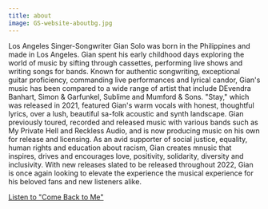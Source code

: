 ```yaml
---
title: about
image: GS-website-aboutbg.jpg
---
```

Los Angeles Singer-Songwriter Gian Solo was born in the Philippines and made in Los Angeles. Gian spent his early childhood days exploring the world of music by sifting through cassettes, performing live shows and writing songs for bands. Known for authentic songwriting, exceptional guitar proficiency, commanding live performances and lyrical candor, Gian's music has been compared to a wide range of artist that include DEvendra Banhart, Simon & Garfunkel, Sublime and Mumford & Sons. "Stay," which was released in 2021, featured Gian's warm vocals with honest, thoughtful lyrics, over a lush, beautiful sa-folk acoustic and synth landscape. Gian previously toured, recorded and released music with various bands such as My Private Hell and Reckless Audio, and is now producing music on his own for release and licensing. As an avid supporter of social justice, equality, human rights and education about racism, Gian creates mnusic that inspires, drives and encourages love, positivity, solidarity, diversity and inclusivity. With new releases slated to be released throughout 2022, Gian is once again looking to elevate the experience the musical experience for his beloved fans and new listeners alike.

<a href="https://gianguitar.github.io/dimension.github.io/#music">Listen to "Come Back to Me"</a>
